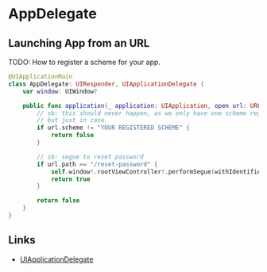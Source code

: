 # AppDelegate

## Launching App from an URL

TODO: How to register a scheme for your app.

```swift
@UIApplicationMain
class AppDelegate: UIResponder, UIApplicationDelegate {
    var window: UIWindow?

    public func application(_ application: UIApplication, open url: URL, sourceApplication: String?, annotation: Any) -> Bool {
        // sb: this should never happen, as we only have one scheme registered,
        // but just in case.
        if url.scheme != "YOUR REGISTERED SCHEME" {
            return false
        }

        // sb: segue to reset password
        if url.path == "/reset-password" {
            self.window!.rootViewController!.performSegue(withIdentifier: "segueToResetPassword", sender: self)
            return true
        }

        return false
    }
}
```

## Links

  *  [UIApplicationDelegate](https://developer.apple.com/reference/uikit/uiapplicationdelegate)
